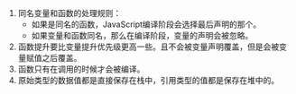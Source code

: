 1. 同名变量和函数的处理规则：
   - 如果是同名的函数，JavaScript编译阶段会选择最后声明的那个。
   - 如果变量和函数同名，那么在编译阶段，变量的声明会被忽略。
2. 函数提升要比变量提升优先级更高一些。且不会被变量声明覆盖，但是会被变量赋值之后覆盖。
3. 函数只有在调用的时候才会被编译。
4. 原始类型的数据值都是直接保存在栈中，引用类型的值都是保存在堆中的。